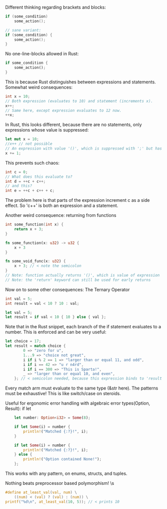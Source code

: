 Different thinking regarding brackets and blocks:

```c
if (some_condition)
    some_action();

// sane variant:
if (some_condition) {
    some_action();
}
```

No one-line-blocks allowed in Rust:
```rust
if some_condition {
    some_action();
}
```

This is because Rust distinguishes between expressions and statements.
Somewhat weird consequences:

```c
int x = 10;
// Both expression (evaluates to 10) and statement (increments x).
x++;
// Same here, except expression evaluates to 12 now.
++x;
```

In Rust, this looks different, because there are no statements, only expressions whose value is suppressed:

```rust
let mut x = 10;
//x++ // not possible
// An expression with value '()', which is suppressed with ';' but has a side effect
x += 1;
```

This prevents such chaos:

```c
int c = 0;
// What does this evaluate to?
int d = ++c + c++;
// and this?
int e = ++c + c++ + c;
```

The problem here is that parts of the expression increment c as a side effect.
So 'c++' is both an expression and a statement.

Another weird consequence: returning from functions

```c
int some_function(int x) {
    return x + 3;
}
```

```rust
fn some_function(x: u32) -> u32 {
    x + 3
}

fn some_void_func(x: u32) {
    x + 3; // < note the semicolon
}
// Note: function actually returns '()', which is value of expression 'x + 3;'
// Note: the 'return' keyword can still be used for early returns
```

Now on to some other consequences: The Ternary Operator

```c
int val = 5;
int result = val < 10 ? 10 : val;
```

```rust
let val = 5;
let result = if val < 10 { 10 } else { val };
```

Note that in the Rust snippet, each branch of the if statement evaluates to a number.
This is enforced and can be very useful:

```rust
let choice = 17;
let result = match choice {
        0 => "zero for u",
        1...9 => "choice not great",
        i if i % 2 == 1 => "larger than or equal 11, and odd",
        i if i == 42 => "u r n4rd",
        i if i == 300 => "This is Sparta!",
        _ => "larger than or equal 10, and even",
    }; // < semicolon needed, because this expression binds to 'result'
```

Every match arm must evaluate to the same type (&str here).
The patterns must be exhaustive!
This is like switch/case on steroids.

Useful for ergonomic error handling with algebraic error types(Option, Result): if let

```rust
    let number: Option<i32> = Some(8);

    if let Some(i) = number {
        println!("Matched {:?}!", i);
    }

    if let Some(i) = number {
        println!("Matched {:?}!", i);
    } else {
        println!("Option contained None!");
    };
```

This works with any pattern, on enums, structs, and tuples.

Nothing beats preprocessor based polymorphism! \s
```c
#define at_least_val(val, num) \
    ((num) < (val) ? (val) : (num)) \
printf("%d\n", at_least_val(10, 5)); // < prints 10
```
